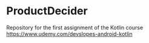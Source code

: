 # ProductDecider
Repository for the first assignment of the Kotlin course https://www.udemy.com/devslopes-android-kotlin
